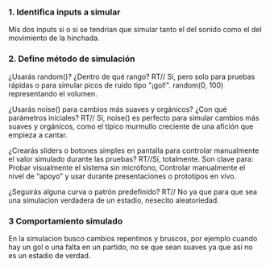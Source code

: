 ### 1. Identifica inputs a simular
Mis dos inputs si o si se tendrian que simular tanto el del sonido como el del movimiento de la hinchada.

### 2. Define método de simulación
¿Usarás random()? ¿Dentro de qué rango?
RT// Sí, pero solo para pruebas rápidas o para simular picos de ruido tipo "¡gol!". random(0, 100) representando el volumen.

¿Usarás noise() para cambios más suaves y orgánicos? ¿Con qué parámetros iniciales?
RT// Sí, noise() es perfecto para simular cambios más suaves y orgánicos, como el típico murmullo creciente de una afición que empieza a cantar.

¿Crearás sliders o botones simples en pantalla para controlar manualmente el valor simulado durante las pruebas?
RT//Sí, totalmente. Son clave para: Probar visualmente el sistema sin micrófono, Controlar manualmente el nivel de “apoyo” y usar durante presentaciones o prototipos en vivo.

¿Seguirás alguna curva o patrón predefinido?
RT// No ya que para que sea una simulacion verdadera de un estadio, nesecito aleatoriedad.

### 3 Comportamiento simulado
En la simulacion busco cambios repentinos y bruscos, por ejemplo cuando hay un gol o una falta en un partido, no se que sean suaves ya que asi no es un estadio de verdad.
